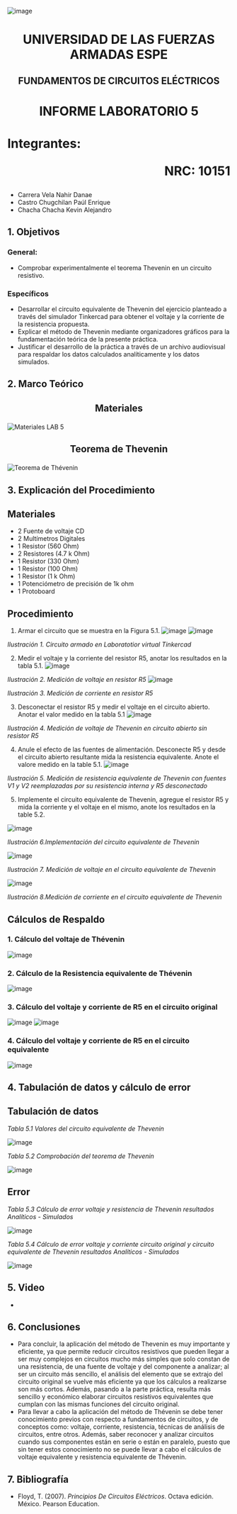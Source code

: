 ![image](https://user-images.githubusercontent.com/93786746/140656495-1e9017c5-1622-4145-a547-0ebbe5014f3d.png)
# <p align=center> UNIVERSIDAD DE LAS FUERZAS ARMADAS ESPE 
## <p align=center> FUNDAMENTOS DE CIRCUITOS ELÉCTRICOS
# <p align=center>  INFORME LABORATORIO 5
# Integrantes: <p align=right> NRC: 10151
* Carrera Vela Nahir Danae
* Castro Chugchilan Paúl Enrique
* Chacha Chacha Kevin Alejandro
## 1. Objetivos
  ### General: 
  * Comprobar experimentalmente el teorema Thevenin en un circuito resistivo.
  ### Específicos
  * Desarrollar el circuito equivalente de Thevenin del ejercicio planteado a través del simulador Tinkercad para obtener el voltaje y la corriente de la resistencia propuesta.
  * Explicar el método de Thevenin mediante organizadores gráficos para la fundamentación teórica de la presente práctica.
  * Justificar el desarrollo de la práctica a través de un archivo audiovisual para respaldar los datos calculados analíticamente y los datos simulados. 
## 2. Marco Teórico
  ## <p align=center> Materiales
  ![Materiales LAB 5](https://user-images.githubusercontent.com/93829976/148461204-d8f510dc-1ea7-47a3-89f7-57532b4d379c.jpeg)
  ## <p align=center> Teorema de Thevenin
 ![Teorema de Thévenin](https://user-images.githubusercontent.com/93829976/148461212-ed0eda6e-6be0-4d80-aca1-8e2790e729cd.jpeg)
## 3. Explicación del Procedimiento
   ## Materiales
 * 2 Fuente de voltaje CD
 * 2 Multímetros Digitales
 * 1 Resistor (560 Ohm)
 * 2 Resistores (4.7 k Ohm)
 * 1 Resistor (330 Ohm)
 * 1 Resistor (100 Ohm)
 * 1 Resistor (1 k Ohm)
 * 1 Potenciómetro de precisión de 1k ohm
 * 1 Protoboard
## Procedimiento
1) Armar el circuito que se muestra en la Figura 5.1.
 ![image](https://user-images.githubusercontent.com/93786746/148314776-5942268f-0199-40c0-be8f-7fa3c47e1eef.png)
 ![image](https://user-images.githubusercontent.com/93786746/148315018-aba44c74-a9c6-4c5f-a8ea-2131a8ad231c.png)

 _Ilustración 1. Circuito armado en Laboratotior virtual Tinkercad_
    
2) Medir el voltaje y la corriente del resistor R5, anotar los resultados en la tabla 5.1. 
![image](https://user-images.githubusercontent.com/93786746/148315132-c2fe5775-6afa-40af-b3d4-3cfd054c027c.png)
 
_Ilustración 2. Medición de voltaje en resistor R5_
![image](https://user-images.githubusercontent.com/93786746/148315246-3c751dcb-3e83-428a-b41d-b9b8f0ff15a8.png)
 
_Ilustración 3. Medición de corriente en resistor R5_
    
3) Desconectar el resistor R5 y medir el voltaje en el circuito abierto. Anotar el valor medido en la tabla 5.1
![image](https://user-images.githubusercontent.com/93786746/148315648-64221442-ef12-4f0f-91f0-da51d8305046.png)
 
_Ilustración 4. Medición de voltaje de Thevenin en circuito abierto sin resistor R5_
 
4) Anule el efecto de las fuentes de alimentación. Desconecte R5 y desde el circuito abierto resultante mida la resistencia equivalente. Anote el valore medido en la table 5.1.
![image](https://user-images.githubusercontent.com/93786746/148315944-ea4a61d3-e31c-48e7-ae8c-252ba0a33602.png)
 
 _Ilustración 5. Medición de resistencia equivalente de Thevenin con fuentes V1 y V2 reemplazadas por su resistencia interna y R5 desconectado_
 
 5) Implemente el circuito equivalente de Thevenin, agregue el resistor R5 y mida la corriente y el voltaje en el mismo, anote los resultados en la table 5.2.

![image](https://user-images.githubusercontent.com/93786746/148317700-e1535d22-5f92-449d-8dfc-4ef09141e7af.png)

_Ilustración 6.Implementación del circuito equivalente de Thevenin_
 
![image](https://user-images.githubusercontent.com/93786746/148317845-5c69b843-f882-4750-ab23-d987d0e93dd1.png)

 _Ilustración 7. Medición de voltaje en el circuito equivalente de Thevenin_
 
![image](https://user-images.githubusercontent.com/93786746/148317980-895947cc-cdc2-4e17-a243-6f8dd8092da3.png)

 _Ilustración 8.Medición de corriente en el circuito equivalente de Thevenin_
   
## Cálculos de Respaldo
  ### 1. Cálculo del voltaje de Thévenin
  ![image](https://user-images.githubusercontent.com/93829962/148465102-2e26f01e-5a42-45b1-9b6d-fe0ceb08c222.png)
  
  ### 2. Cálculo de la Resistencia equivalente de Thévenin
  ![image](https://user-images.githubusercontent.com/93829962/148465053-5dec9dc9-5ade-40fc-8dc6-4eff70756c45.png)
    
  ### 3. Cálculo del voltaje y corriente de R5 en el circuito original
  ![image](https://user-images.githubusercontent.com/93829962/148465289-4619e408-5161-4fda-b743-06b08dcd669d.png)
  ![image](https://user-images.githubusercontent.com/93829962/148465334-e79de58e-05dc-4419-a4a6-bae6122213ff.png)
  
  ### 4. Cálculo del voltaje y corriente de R5 en el circuito equivalente 
  ![image](https://user-images.githubusercontent.com/93829962/148465379-b72b8715-7d40-469a-bf6f-3c63dd8b24b0.png)

## 4. Tabulación de datos y cálculo de error
    
## Tabulación de datos
    
_Tabla 5.1 Valores del circuito equivalente de Thevenin_
    
![image](https://user-images.githubusercontent.com/93786746/148465594-a4024b36-35d3-4ec8-94cd-ebed5dbade37.png)

_Tabla 5.2 Comprobación del teorema de Thevenin_
    
![image](https://user-images.githubusercontent.com/93786746/148465609-75aba92f-d72a-4f36-9ed2-42dbae4f7be7.png)
 
## Error

_Tabla 5.3 Cálculo de error voltaje y resistencia de Thevenin resultados Analíticos - Simulados_
    
![image](https://user-images.githubusercontent.com/93786746/148465656-79cedf58-b7bc-4b10-8b5f-e2f7a2545c69.png)


_Tabla 5.4 Cálculo de error voltaje y corriente circuito original y circuito equivalente de Thevenin resultados Analíticos - Simulados_
    
![image](https://user-images.githubusercontent.com/93786746/148465729-975694c8-180d-4da3-8ae1-6dc7bf4ec86e.png)
    


## 5. Video
  * 
## 6. Conclusiones
  * Para concluir, la aplicación del método de Thevenin es muy importante y eficiente, ya que permite reducir circuitos resistivos que pueden llegar a ser muy complejos en circuitos mucho más simples que solo constan de una resistencia, de una fuente de voltaje y del componente a analizar; al ser un circuito más sencillo, el análisis del elemento que se extrajo del circuito original se vuelve más eficiente ya que los cálculos a realizarse son más cortos. Además, pasando a la parte práctica, resulta más sencillo y económico elaborar circuitos resistivos equivalentes que cumplan con las mismas funciones del circuito original.
  * Para llevar a cabo la aplicación del método de Thévenin se debe tener conocimiento previos con respecto a fundamentos de circuitos, y de conceptos como: voltaje, corriente, resistencia, técnicas de análisis de circuitos, entre otros. Además, saber reconocer y analizar circuitos cuando sus componentes están en serie o están en paralelo, puesto que sin tener estos conocimiento no se puede llevar a cabo el cálculos de voltaje equivalente y resistencia equivalente de Thévenin.
## 7. Bibliografía
 * Floyd, T. (2007). _Principios De Circuitos Eléctricos_. Octava edición. México. Pearson Education.
